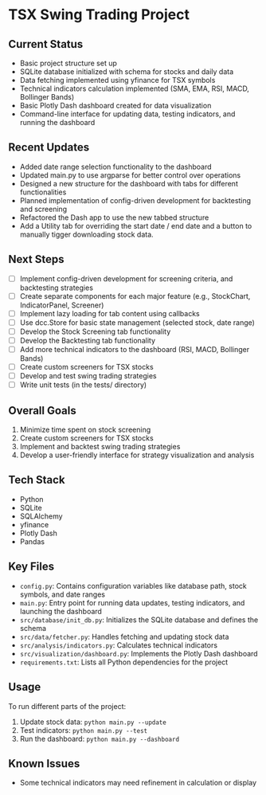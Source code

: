 # TSX Swing Trading Project

## Current Status
- Basic project structure set up
- SQLite database initialized with schema for stocks and daily data
- Data fetching implemented using yfinance for TSX symbols
- Technical indicators calculation implemented (SMA, EMA, RSI, MACD, Bollinger Bands)
- Basic Plotly Dash dashboard created for data visualization
- Command-line interface for updating data, testing indicators, and running the dashboard

## Recent Updates
- Added date range selection functionality to the dashboard
- Updated main.py to use argparse for better control over operations
- Designed a new structure for the dashboard with tabs for different functionalities
- Planned implementation of config-driven development for backtesting and screening
- Refactored the Dash app to use the new tabbed structure
- Add a Utility tab for overriding the start date / end date and a button to manually tigger downloading stock data.

## Next Steps
- [ ] Implement config-driven development for screening criteria, and backtesting strategies
- [ ] Create separate components for each major feature (e.g., StockChart, IndicatorPanel, Screener)
- [ ] Implement lazy loading for tab content using callbacks
- [ ] Use dcc.Store for basic state management (selected stock, date range)
- [ ] Develop the Stock Screening tab functionality
- [ ] Develop the Backtesting tab functionality
- [ ] Add more technical indicators to the dashboard (RSI, MACD, Bollinger Bands)
- [ ] Create custom screeners for TSX stocks
- [ ] Develop and test swing trading strategies
- [ ] Write unit tests (in the tests/ directory)

## Overall Goals
1. Minimize time spent on stock screening
2. Create custom screeners for TSX stocks
3. Implement and backtest swing trading strategies
4. Develop a user-friendly interface for strategy visualization and analysis

## Tech Stack
- Python
- SQLite
- SQLAlchemy
- yfinance
- Plotly Dash
- Pandas

## Key Files
- `config.py`: Contains configuration variables like database path, stock symbols, and date ranges
- `main.py`: Entry point for running data updates, testing indicators, and launching the dashboard
- `src/database/init_db.py`: Initializes the SQLite database and defines the schema
- `src/data/fetcher.py`: Handles fetching and updating stock data
- `src/analysis/indicators.py`: Calculates technical indicators
- `src/visualization/dashboard.py`: Implements the Plotly Dash dashboard
- `requirements.txt`: Lists all Python dependencies for the project

## Usage
To run different parts of the project:
1. Update stock data: `python main.py --update`
2. Test indicators: `python main.py --test`
3. Run the dashboard: `python main.py --dashboard`

## Known Issues
- Some technical indicators may need refinement in calculation or display